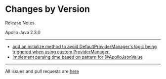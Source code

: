Changes by Version
==================
Release Notes.

Apollo Java 2.3.0

------------------
* [add an initialize method to avoid DefaultProviderManager's logic being triggered when using custom ProviderManager.](https://github.com/apolloconfig/apollo-java/pull/50)
* [Implement parsing time based on pattern for @ApolloJsonValue](https://github.com/apolloconfig/apollo-java/pull/52)

------------------
All issues and pull requests are [here](https://github.com/apolloconfig/apollo-java/milestone/3?closed=1)